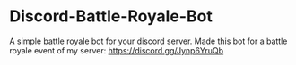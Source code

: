# Discord-Battle-Royale-Bot
A simple battle royale bot for your discord server.
Made this bot for a battle royale event of my server:
https://discord.gg/Jynp6YruQb
